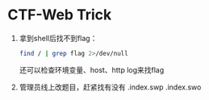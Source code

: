 # CTF-Web Trick

1. 拿到shell后找不到flag：

   ```bash
   find / | grep flag 2>/dev/null
   ```

   还可以检查环境变量、host、http log来找flag

2. 管理员线上改题目，赶紧找有没有 .index.swp .index.swo

